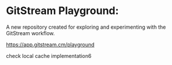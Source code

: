 # GitStream Playground:

A new repository created for exploring and experimenting with the GitStream workflow.

https://app.gitstream.cm/playground

check local cache implementation6